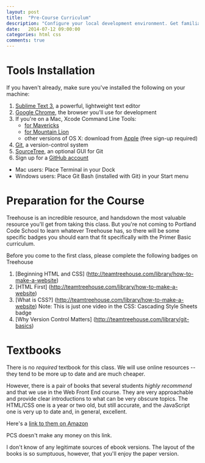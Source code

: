```yaml
---
layout: post
title:  "Pre-Course Curriculum"
description: "Configure your local development environment. Get familiar with the basics of HTML, CSS, and the command line."
date:   2014-07-12 09:00:00
categories: html css
comments: true
---
```


Tools Installation
===================

If you haven't already, make sure you've installed the following on your machine:

1. [Sublime Text 3][st3], a powerful, lightweight text editor
2. [Google Chrome][chrome], the browser you'll use for development
3. If you're on a Mac, Xcode Command Line Tools: 
    * [for Mavericks][mavericks] 
    * [for Mountain Lion][mtnlion]
    * other versions of OS X: download from [Apple][others] (free sign-up required)
4. [Git][git], a version-control system 
5. [SourceTree][sourcetree], an optional GUI for Git
6. Sign up for a [GitHub account][github]
 
[st3]: http://www.sublimetext.com/3
[chrome]: http://www.google.com/chrome/browser
[mavericks]: https://dl.dropboxusercontent.com/u/15940843/command_line_tools_for_osx_mavericks_april_2014.dmg
[mtnlion]: https://dl.dropboxusercontent.com/u/15940843/command_line_tools_for_osx_mountain_lion_april_2014.dmg
[others]: http://developer.apple.com
[git]: http://git-scm.com/downloads
[sourcetree]: http://www.sourcetreeapp.com/download
[github]: http://github.com

* Mac users: Place Terminal in your Dock
* Windows users: Place Git Bash (installed with Git) in your Start menu 


<!-- Setting up Terminal (Macs)


Copy and paste the following into Terminal:

{% highlight text %}
ln -s "/Applications/Sublime Text.app/Contents/SharedSupport/bin/subl" ~/usr/local/bin/subl
echo "export EDITOR='subl -w'" >> ~/.bash_profile
source ~/.bash_profile
{% endhighlight %}

The first line will allow you to open Sublime Text from the command line by issuing `subl`. The second will make ST your default command-line text editor. -->



Preparation for the Course
=========================
Treehouse is an incredible resource, and handsdown the most valuable resource you'll get from taking this class. But you're not coming to Portland Code School to learn whatever Treehouse has, so there will be some specific badges you should earn that fit specifically with the Primer Basic curriculum.

Before you come to the first class, please complete the following badges on Treehouse

1. [Beginning HTML and CSS] (http://teamtreehouse.com/library/how-to-make-a-website)
2. [HTML First] (http://teamtreehouse.com/library/how-to-make-a-website)
3. [What is CSS?] (http://teamtreehouse.com/library/how-to-make-a-website) Note: This is just one video in the CSS: Cascading Style Sheets badge
4. [Why Version Control Matters] (http://teamtreehouse.com/library/git-basics)


Textbooks
=========

There is no *required* textbook for this class.  We will use online resources -- they tend to be more up to date and are much cheaper. 

However, there is a pair of books that several students *highly recommend* and that we use in the Web Front End course. They are very approachable and provide clear introductions to what can be very obscure topics. The HTML/CSS one is a year or two old, but still accurate, and the JavaScript one is very up to date and, in general, excellent. 

Here's a [link to them on Amazon](http://www.amazon.com/Web-Design-HTML-JavaScript-jQuery/dp/1118907442/ref=asap_B001IR3Q7I_1_1?s=books&ie=UTF8&qid=1415837047&sr=1-1)

PCS doesn't make any money on this link.

I don't know of any legitimate sources of ebook versions. The layout of the books is so sumptuous, however, that you'll enjoy the paper version.

<!-- 
Prep work
==========
1. Possible: sections of [Dive Into HTML5](http://diveintohtml5.info) (est: 5 hrs) 
2. Read [Learn to Code HTML & CSS](http://learn.shayhowe.com/html-css/) (est: 5 hours)

Pre-Course Assessment
======================

Before the first class meeting, complete the pre-course assessment. <br><br>

The assessment is meant primarily as a diagnostic to help the instructional staff see what areas we need to focus on during our in-person meetings.
-->
